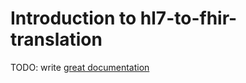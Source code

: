 # Introduction to hl7-to-fhir-translation

TODO: write [great documentation](http://jacobian.org/writing/what-to-write/)
